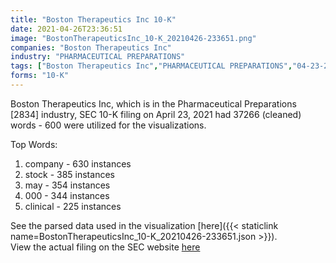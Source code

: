 ```yaml
---
title: "Boston Therapeutics Inc 10-K"
date: 2021-04-26T23:36:51
image: "BostonTherapeuticsInc_10-K_20210426-233651.png"
companies: "Boston Therapeutics Inc"
industry: "PHARMACEUTICAL PREPARATIONS"
tags: ["Boston Therapeutics Inc","PHARMACEUTICAL PREPARATIONS","04-23-2021","10-K"]
forms: "10-K"
---
```

Boston Therapeutics Inc, which is in the Pharmaceutical Preparations [2834] industry, SEC 10-K filing on April 23, 2021 had 37266 (cleaned) words - 600 were utilized for the visualizations.

Top Words:
1. company - 630 instances
2. stock - 385 instances
3. may - 354 instances
4. 000 - 344 instances
5. clinical - 225 instances


See the parsed data used in the visualization [here]({{< staticlink name=BostonTherapeuticsInc_10-K_20210426-233651.json >}}).  
View the actual filing on the SEC website [here](https://www.sec.gov/Archives/edgar/data/1473579/0001213900-21-022666.txt)
